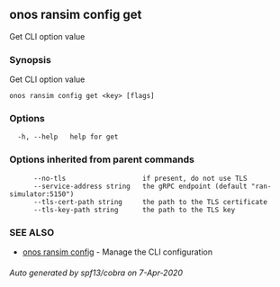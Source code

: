 ## onos ransim config get

Get CLI option value

### Synopsis

Get CLI option value

```
onos ransim config get <key> [flags]
```

### Options

```
  -h, --help   help for get
```

### Options inherited from parent commands

```
      --no-tls                   if present, do not use TLS
      --service-address string   the gRPC endpoint (default "ran-simulator:5150")
      --tls-cert-path string     the path to the TLS certificate
      --tls-key-path string      the path to the TLS key
```

### SEE ALSO

* [onos ransim config](onos_ransim_config.md)	 - Manage the CLI configuration

###### Auto generated by spf13/cobra on 7-Apr-2020
